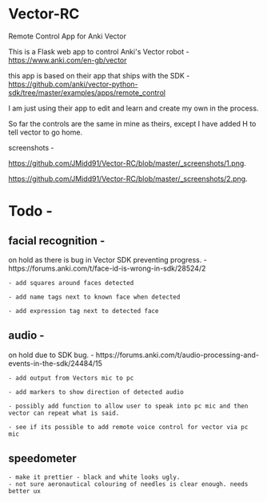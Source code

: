 # Vector-RC
Remote Control App for Anki Vector

This is a Flask web app to control Anki's Vector robot - https://www.anki.com/en-gb/vector

this app is based on their app that ships with the SDK - https://github.com/anki/vector-python-sdk/tree/master/examples/apps/remote_control

I am just using their app to edit and learn and create my own in the process.

So far the controls are the same in mine as theirs, except I have added H to tell vector to go home.

screenshots - 

https://github.com/JMidd91/Vector-RC/blob/master/_screenshots/1.png.

https://github.com/JMidd91/Vector-RC/blob/master/_screenshots/2.png.


<h1><b>Todo</b> - </h1>

  <h2><b>facial recognition</b> -</h2> on hold as there is bug in Vector SDK preventing progress. - https://forums.anki.com/t/face-id-is-wrong-in-sdk/28524/2
  
    - add squares around faces detected
    
    - add name tags next to known face when detected
    
    - add expression tag next to detected face
    
    
    
    
  <h2><b>audio</b> -</h2> on hold due to SDK bug. - https://forums.anki.com/t/audio-processing-and-events-in-the-sdk/24484/15
  
    - add output from Vectors mic to pc
    
    - add markers to show direction of detected audio
    
    - possibly add function to allow user to speak into pc mic and then vector can repeat what is said.
    
    - see if its possible to add remote voice control for vector via pc mic
    
  
  <h2><b>speedometer</b></h2>
    
    - make it prettier - black and white looks ugly.
    - not sure aeronautical colouring of needles is clear enough. needs better ux 
